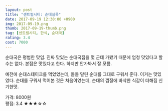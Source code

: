 ```yaml
---
layout: post
title: "센트럴시티: 순대실록"
date: 2017-09-19 12:30:00 +0900
img: 2017-09-19.png
thumb: 2017-09-19-thumb.png
tag: [센트럴시티, 한식, 순대국]
rating: 3.4
cost: 7000
---
```

순대국은 평범한 맛임. 진짜 맛있는 순대국집을 몇 군데 가봤기 때문에 엄청 맛있다고 할 수는 없다. 본점은 맛있다고 한다. 하지만 안가봐서 잘 모름.

예전에 순대스테이크를 먹었었는데, 돌돌 말린 순대를 그대로 구워서 준다. 이거는 맛있었다. 순대를 구워서 먹어본 것은 처음이었는데, 순대의 껍질에 바삭한 식감이 더해짐 신기한맛.

가격: 8000원 <br>
평점: 3.4 &#9733;&#9733;&#9733;&#9734;&#9734;
